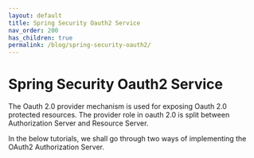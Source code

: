 ```yaml
---
layout: default
title: Spring Security Oauth2 Service
nav_order: 200
has_children: true
permalink: /blog/spring-security-oauth2/
---
```


# Spring Security Oauth2 Service

The Oauth 2.0 provider mechanism is used for exposing Oauth 2.0 protected resources. The provider role in oauth 2.0 is split between Authorization Server and Resource Server.

In the below tutorials, we shall go through two ways of implementing the OAuth2 Authorization Server.